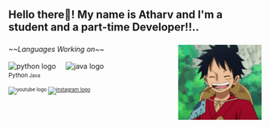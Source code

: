 <h2 align="left">Hello there👋! My name is Atharv and I'm a student and a part-time Developer!!..</h2>


###

<img align="right" height="150" src="pics/Luffy.gif"  />

###

<div align="left">
  <p1><I>~~Languages Working on~~</I></p1>
  <br>
  <br>
  <img src="https://cdn.jsdelivr.net/gh/devicons/devicon/icons/python/python-original.svg" height="30" alt="python logo"  />
  <img width="12" />
  
  <img src="https://cdn.jsdelivr.net/gh/devicons/devicon/icons/java/java-original.svg" height="30" alt="java logo"  />
  <br>
  <p1><small>Python<small></p1>
  <p1> Java</p1>
</div>
  

###

<div align="left">
  <img src="https://img.shields.io/static/v1?message=Youtube&logo=youtube&label=&color=FF0000&logoColor=white&labelColor=&style=for-the-badge" height="35" alt="youtube logo"  />
  <a href="https://www.instagram.com/_MR_ATHARVV/">
    <img src="https://img.shields.io/static/v1?message=Instagram&logo=instagram&label=&color=E4405F&logoColor=white&labelColor=&style=for-the-badge" height="35" alt="instagram logo"  />
  </a>
</div>

###
